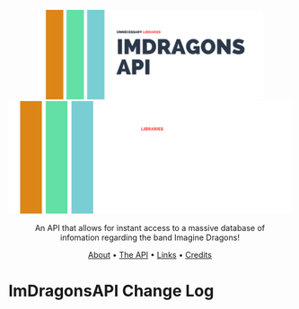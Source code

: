 <p align="center">
  <a href="#gh-light-mode-only">
    <img src="../../src/assets/1.png" alt="logo" width="80%" height="auto" />
  </a>
  <a href="#gh-dark-mode-only">
    <img src="../../src/assets/2.png" alt="logo" width: 100%; height: auto;/>
  </a>
</p>
<p align="center">An API that allows for instant access to a massive database of <br> infomation regarding the band Imagine Dragons!</p>
</p>
<p align="center">
  <a href="#about">About</a> •
  <a href="#prerequisites">The API</a> •
  <a href="#links">Links</a> •
  <a href="#credits">Credits</a>
</p>

# ImDragonsAPI Change Log